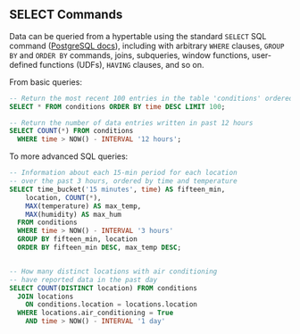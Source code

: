## SELECT Commands [](select)

Data can be queried from a hypertable using the standard `SELECT` SQL command
([PostgreSQL docs][postgres-select]), including with arbitrary `WHERE` clauses,
`GROUP BY` and `ORDER BY` commands, joins, subqueries, window functions,
user-defined functions (UDFs), `HAVING` clauses, and so on.

From basic queries:

```sql
-- Return the most recent 100 entries in the table 'conditions' ordered newest to oldest
SELECT * FROM conditions ORDER BY time DESC LIMIT 100;

-- Return the number of data entries written in past 12 hours
SELECT COUNT(*) FROM conditions
  WHERE time > NOW() - INTERVAL '12 hours';
```
To more advanced SQL queries:

```sql
-- Information about each 15-min period for each location
-- over the past 3 hours, ordered by time and temperature
SELECT time_bucket('15 minutes', time) AS fifteen_min,
    location, COUNT(*),
    MAX(temperature) AS max_temp,
    MAX(humidity) AS max_hum
  FROM conditions
  WHERE time > NOW() - INTERVAL '3 hours'
  GROUP BY fifteen_min, location
  ORDER BY fifteen_min DESC, max_temp DESC;


-- How many distinct locations with air conditioning
-- have reported data in the past day
SELECT COUNT(DISTINCT location) FROM conditions
  JOIN locations
    ON conditions.location = locations.location
  WHERE locations.air_conditioning = True
    AND time > NOW() - INTERVAL '1 day'
```


[postgres-select]: https://www.postgresql.org/docs/current/static/sql-select.html